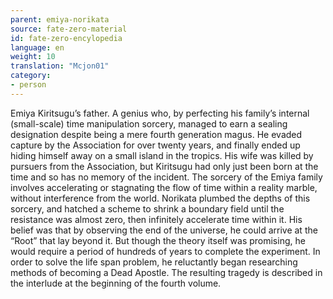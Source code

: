 ```yaml
---
parent: emiya-norikata
source: fate-zero-material
id: fate-zero-encylopedia
language: en
weight: 10
translation: "Mcjon01"
category:
- person
---
```


Emiya Kiritsugu’s father. A genius who, by perfecting his family’s internal (small-scale) time manipulation sorcery, managed to earn a sealing designation despite being a mere fourth generation magus.
He evaded capture by the Association for over twenty years, and finally ended up hiding himself away on a small island in the tropics. His wife was killed by pursuers from the Association, but Kiritsugu had only just been born at the time and so has no memory of the incident.
The sorcery of the Emiya family involves accelerating or stagnating the flow of time within a reality marble, without interference from the world. Norikata plumbed the depths of this sorcery, and hatched a scheme to shrink a boundary field until the resistance was almost zero, then infinitely accelerate time within it. His belief was that by observing the end of the universe, he could arrive at the “Root” that lay beyond it. But though the theory itself was promising, he would require a period of hundreds of years to complete the experiment. In order to solve the life span problem, he reluctantly began researching methods of becoming a Dead Apostle.
The resulting tragedy is described in the interlude at the beginning of the fourth volume.
